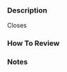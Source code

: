 <!-- Please rename the pr title to a descriptive and well-formatted title :)-->

### Description
<!-- Why are you making this change? Give context. What changes did you make?-->



<!-- Close the issue this pr is linked to by typing # and the number of your issue, if it exists-->
Closes

### How To Review
<!-- What (rough) order should the reviewer view your files? -->



### Notes
<!-- Is there anything else we need to know? Did you do any testing? Are there any risks to this pr? -->

